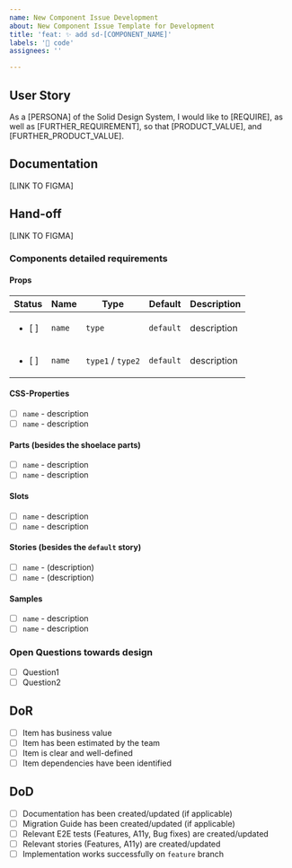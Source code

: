```yaml
---
name: New Component Issue Development
about: New Component Issue Template for Development
title: 'feat: ✨ add sd-[COMPONENT_NAME]'
labels: '🔧 code'
assignees: ''

---
```


## User Story
As a [PERSONA] of the Solid Design System, I would like to [REQUIRE], as well as [FURTHER_REQUIREMENT], so that [PRODUCT_VALUE], and [FURTHER_PRODUCT_VALUE].

## Documentation
[LINK TO FIGMA]
## Hand-off
[LINK TO FIGMA]

### Components detailed requirements
#### Props
| Status | Name | Type | Default | Description |
| ------------- | ------------- | ------------- | ------------- | ------------- |
| <ul><li>[ ] </li></ul>  | `name` | `type` | `default` | description |
| <ul><li>[ ] </li></ul>  | `name` | `type1` / `type2` | `default` | description |


#### CSS-Properties
  - [ ] `name` - description
  - [ ] `name` - description
#### Parts (besides the shoelace parts)
  - [ ] `name` - description
  - [ ] `name` - description
#### Slots
  - [ ] `name` - description
  - [ ] `name` - description
#### Stories (besides the `default` story)
  - [ ] `name` - (description)
  - [ ] `name` - (description)
#### Samples
  - [ ] `name` - description
  - [ ] `name` - description

### Open Questions towards design
- [ ] Question1
- [ ] Question2

## DoR
- [ ] Item has business value
- [ ] Item has been estimated by the team
- [ ] Item is clear and well-defined
- [ ] Item dependencies have been identified

## DoD
- [ ] Documentation has been created/updated (if applicable)
- [ ] Migration Guide has been created/updated (if applicable)
- [ ] Relevant E2E tests (Features, A11y, Bug fixes) are created/updated
- [ ] Relevant stories (Features, A11y) are created/updated
- [ ] Implementation works successfully on `feature` branch
